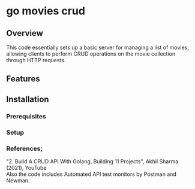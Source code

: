 # go movies crud

## Overview
This code essentially sets up a basic server for managing a list of movies, allowing clients to perform CRUD operations on the movie collection through HTTP requests.

## Features

## Installation

### Prerequisites

### Setup





### References;
"2. Build A CRUD API With Golang, Building 11 Projects", Akhil Sharma (2021), YouTube\
 Also the code includes Automated API test monitors by Postman and Newman.
